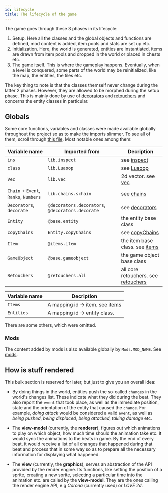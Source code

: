 ```yaml
---
id: lifecycle
title: The lifecycle of the game
---
```

The game goes through these 3 phases in its lifecycle:
1. Setup. Here all the classes and the global objects and functions are defined, mod content is added, item pools and stats are set up etc.
2. Initialization. Here, the world is generated, entities are instantiated, items are drawn from item pools and dropped in the world or placed in chests etc.
3. The game itself. This is where the gameplay happens. Eventually, when a level is conquered, some parts of the world may be reinitialized, like the map, the entities, the tiles etc.

The key thing to note is that the classes themself never change during the latter 2 phases. However, they are allowed to be morphed during the setup phase. This is mainly done by use of [decorators](decorators.md) and [retouchers](retouchers.md) and concerns the entity classes in particular.


## Globals

Some core functions, variables and classes were made available globally throughout the project so as to make the imports slimmer. To see all of them, scroll through [this file](https://github.com/AntonC9018/Dungeon-Hopper/blob/master/game/setup.lua). Most notable ones among them:

| Variable name         | Imported from            | Decription |
| --------------------- | ------------------------ | ---------- |
| `ins`                 | `lib.inspect`            | see [inspect](https://github.com/kikito/inspect.lua) |
| `class`               | `lib.Luaoop`             | see [Luaoop](https://github.com/ImagicTheCat/Luaoop)|
| `Vec`                 | `lib.vec`                | 2d vector. see [vec](https://github.com/AntonC9018/Dungeon-Hopper/blob/master/lib/vec.lua) |
| `Chain` + `Event`, `Ranks`, `Numbers` | `lib.chains.schain`      | see [chains](chains.md) |
| `Decorators`, `decorate` | `@decorators.decorators`, `@decorators.decorate` | see [decorators](decorators.md) |
| `Entity`              | `@base.entity` | the entity base class |
| `copyChains`          | `Entity.copyChains` | see [copyChains](decorators.md#copying-decorators) |
| `Item`                | `@items.item` | the item base class. see [items](items.md) |
| `GameObject`              | `@base.gameobject` | the game object base class |
| `Retouchers`              | `@retouchers.all` | all core retouchers. see [retouchers](retouchers.md) |


| Variable name         | Decription                         |
| --------------------- | ---------------------------------- |
| `Items`               | A mapping id -> item. see [items](items.md) |
| `Entities`            | A mapping id -> entity class.      |


There are some others, which were omitted.

### Mods

The content added by mods is also available globally by `Mods.MOD_NAME`. See [mods](mods.md).


## How is stuff rendered

This bulk section is reserved for later, but just to give you an overall idea:

* By doing things in the world, entities push the so-called `changes` in the world's changes list. These indicate what they did during the beat. They also report the `event` that took place, as well as the immediate position, state and the orientation of the entity that caused the `change`. For example, *doing attack* would be considered a valid `event`, as well as *being pushed*, *being displaced*, *being attacked*, *taking damage* etc.

* The **view-model** (currently, the **renderer**), figures out which animations to play on which object, how much time should the animation take etc. It would sync the animations to the beats in game. By the end of every beat, it would receive a list of all changes that happened during that beat and process that in some way so as to prepare all the necessary information for displaying what happened.

* The **view** (currently, the **graphics**), serves an abstraction of the API provided by the render engine. Its functions, like setting the position of a sprite, creating a new sprite, selecting a particular time into the animation etc. are called by the **view-model**. They are the ones calling the render engine API, e.g *Corona* (currently used) or *LOVE 2d*.
